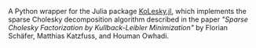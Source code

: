 A Python wrapper for the Julia package [KoLesky.jl](https://github.com/f-t-s/KoLesky.jl), which implements the sparse Cholesky decomposition algorithm described in the paper *"Sparse Cholesky Factorization by Kullback-Leibler Minimization"* by Florian Schäfer, Matthias Katzfuss, and Houman Owhadi.
